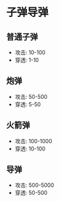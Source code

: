 # 子弹导弹

## 普通子弹
- 攻击: 10-100
- 穿透: 1-10

## 炮弹
- 攻击: 50-500
- 穿透: 5-50

## 火箭弹
- 攻击: 100-1000
- 穿透: 10-100

## 导弹
- 攻击: 500-5000
- 穿透: 50-500